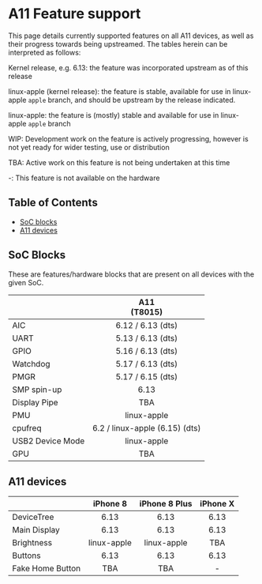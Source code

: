# A11 Feature support

This page details currently supported features on all A11 devices, as well as their progress towards being upstreamed.
The tables herein can be interpreted as follows:

Kernel release, e.g. 6.13: the feature was incorporated upstream as of this release

linux-apple (kernel release): the feature is stable, available for use in linux-apple `apple` branch, and should be upstream by the release indicated.

linux-apple: the feature is (mostly) stable and available for use in linux-apple `apple` branch

WIP: Development work on the feature is actively progressing, however is not yet ready for wider testing, use or distribution

TBA: Active work on this feature is not being undertaken at this time

-: This feature is not available on the hardware

## Table of Contents

- [SoC blocks](#soc-blocks)
- [A11 devices](#a11-devices)

## SoC Blocks

These are features/hardware blocks that are present on all devices with the given SoC.

|                  | A11<br>(T8015)                  |
|------------------|:-------------------------------:|
| AIC              | 6.12 / 6.13 (dts)               |
| UART             | 5.13 / 6.13 (dts)               |
| GPIO             | 5.16 / 6.13 (dts)               |
| Watchdog         | 5.17 / 6.13 (dts)               |
| PMGR             | 5.17 / 6.15 (dts)               |
| SMP spin-up      | 6.13                            |
| Display Pipe     | TBA                             |
| PMU              | linux-apple                     |
| cpufreq          | 6.2 / linux-apple (6.15) (dts)  |
| USB2 Device Mode | linux-apple                     |
| GPU              | TBA                             |

## A11 devices

|                        | iPhone 8    | iPhone 8  Plus | iPhone X    | 
|------------------------|:-----------:|:--------------:|:-----------:|
| DeviceTree             | 6.13        | 6.13           | 6.13        |
| Main Display           | 6.13        | 6.13           | 6.13        |
| Brightness             | linux-apple | linux-apple    | TBA         |
| Buttons                | 6.13        | 6.13           | 6.13        |
| Fake Home Button       | TBA         | TBA            | -           |
